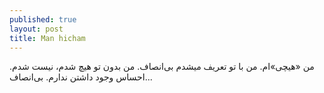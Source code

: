 ```yaml
---
published: true
layout: post
title: Man hicham
---
```

من «هیچی»ام. من با تو تعریف میشدم بی‌انصاف. من بدون تو هیچ شدم، نیست شدم. احساس وجود داشتن ندارم. بی‌انصاف...